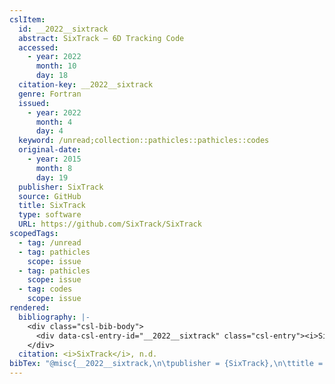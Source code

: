 ```yaml
---
cslItem:
  id: __2022__sixtrack
  abstract: SixTrack – 6D Tracking Code
  accessed:
    - year: 2022
      month: 10
      day: 18
  citation-key: __2022__sixtrack
  genre: Fortran
  issued:
    - year: 2022
      month: 4
      day: 4
  keyword: /unread;collection::pathicles::pathicles::codes
  original-date:
    - year: 2015
      month: 8
      day: 19
  publisher: SixTrack
  source: GitHub
  title: SixTrack
  type: software
  URL: https://github.com/SixTrack/SixTrack
scopedTags:
  - tag: /unread
  - tag: pathicles
    scope: issue
  - tag: pathicles
    scope: issue
  - tag: codes
    scope: issue
rendered:
  bibliography: |-
    <div class="csl-bib-body">
      <div data-csl-entry-id="__2022__sixtrack" class="csl-entry"><i>SixTrack</i>. n.d.. [Fortran]. SixTrack. https://github.com/SixTrack/SixTrack</div>
    </div>
  citation: <i>SixTrack</i>, n.d.
bibTex: "@misc{__2022__sixtrack,\n\tpublisher = {SixTrack},\n\ttitle = {SixTrack},\n\ttype = {Fortran},\n}\n\n"
---
```

